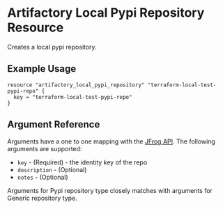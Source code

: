 # Artifactory Local Pypi Repository Resource

Creates a local pypi repository.

## Example Usage

```hcl
resource "artifactory_local_pypi_repository" "terraform-local-test-pypi-repo" {
  key = "terraform-local-test-pypi-repo"
}
```

## Argument Reference

Arguments have a one to one mapping with the [JFrog API](https://www.jfrog.com/confluence/display/RTF/Repository+Configuration+JSON). The following arguments are supported:

* `key` - (Required) - the identity key of the repo
* `description` - (Optional)
* `notes` - (Optional)

Arguments for Pypi repository type closely matches with arguments for Generic repository type.
